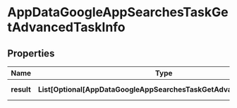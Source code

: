 # AppDataGoogleAppSearchesTaskGetAdvancedTaskInfo


## Properties

| Name | Type | Description | Notes |
|------------ | ------------- | ------------- | -------------|
**result** | **List[Optional[AppDataGoogleAppSearchesTaskGetAdvancedResultInfo]]** | array of results |[optional]|